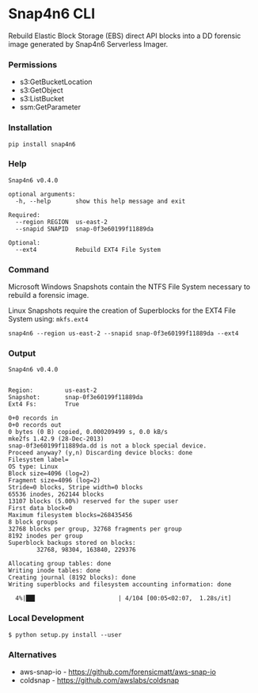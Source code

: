 # Snap4n6 CLI

Rebuild Elastic Block Storage (EBS) direct API blocks into a DD forensic image generated by Snap4n6 Serverless Imager.

### Permissions

- s3:GetBucketLocation
- s3:GetObject
- s3:ListBucket
- ssm:GetParameter

### Installation

```
pip install snap4n6
```

### Help

```
Snap4n6 v0.4.0

optional arguments:
  -h, --help       show this help message and exit

Required:
  --region REGION  us-east-2
  --snapid SNAPID  snap-0f3e60199f11889da

Optional:
  --ext4           Rebuild EXT4 File System
```

### Command

Microsoft Windows Snapshots contain the NTFS File System necessary to rebuild a forensic image.  

Linux Snapshots require the creation of Superblocks for the EXT4 File System using: ```mkfs.ext4```

```
snap4n6 --region us-east-2 --snapid snap-0f3e60199f11889da --ext4
```

### Output

```
Snap4n6 v0.4.0


Region:         us-east-2
Snapshot:       snap-0f3e60199f11889da
Ext4 Fs:        True

0+0 records in
0+0 records out
0 bytes (0 B) copied, 0.000209499 s, 0.0 kB/s
mke2fs 1.42.9 (28-Dec-2013)
snap-0f3e60199f11889da.dd is not a block special device.
Proceed anyway? (y,n) Discarding device blocks: done                            
Filesystem label=
OS type: Linux
Block size=4096 (log=2)
Fragment size=4096 (log=2)
Stride=0 blocks, Stripe width=0 blocks
65536 inodes, 262144 blocks
13107 blocks (5.00%) reserved for the super user
First data block=0
Maximum filesystem blocks=268435456
8 block groups
32768 blocks per group, 32768 fragments per group
8192 inodes per group
Superblock backups stored on blocks: 
        32768, 98304, 163840, 229376

Allocating group tables: done                            
Writing inode tables: done                            
Creating journal (8192 blocks): done
Writing superblocks and filesystem accounting information: done

  4%|██▌                       | 4/104 [00:05<02:07,  1.28s/it]
```

### Local Development

```
$ python setup.py install --user
```

### Alternatives

- aws-snap-io - https://github.com/forensicmatt/aws-snap-io
- coldsnap - https://github.com/awslabs/coldsnap
